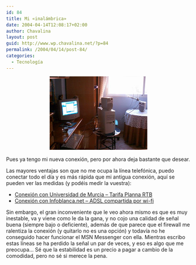```yaml
---
id: 84
title: Mi «inalámbrica»
date: 2004-04-14T12:08:17+02:00
author: Chavalina
layout: post
guid: http://www.wp.chavalina.net/?p=84
permalink: /2004/04/14/post-84/
categories:
  - Tecnología
---
```

<p align="center">
  <a href="imagenes/fotos/inalambrica.jpg" target="_blank"><img src="/imagenes/fotos/thumbs/inalambrica.jpg" alt="inalambrica" width="267" height="200" border="0" /></a>
</p>

Pues ya tengo mi nueva conexión, pero por ahora deja bastante que desear.

Las mayores ventajas son que no me ocupa la l&iacute;nea telefónica, puedo conectar todo el d&iacute;a y es más rápida que mi antigua conexión, aqu&iacute; se pueden ver las medidas (y podéis medir la vuestra):

  * <a href="http://213.4.114.108/cgi-bin/downstream3.asp?bytes=409600&#038;horaIni=1067113207.609&#038;horaFin=1067113374.539" target="_blank">Conexión con Universidad de Murcia &#8211; Tarifa Planna RTB </a>
  * <a href="http://213.4.114.108/cgi-bin/downstream3.asp?bytes=409600&#038;horaIni=1081966568.215&#038;horaFin=1081966631.627" target="_blank">Conexión con Infoblanca.net &#8211; ADSL compartida por wi-fi </a>

Sin embargo, el gran inconveniente que le veo ahora mismo es que es muy inestable, va y viene como le da la gana, y no cojo una calidad de se&ntilde;al buena (siempre bajo o deficiente), además de que parece que el firewall me ralentiza la conexión (y quitarlo no es una opción) y todav&iacute;a no he conseguido hacer funcionar el MSN Messenger con ella. Mientras escribo estas l&iacute;neas se ha perdido la se&ntilde;al un par de veces, y eso es algo que me preocupa… Sé que la estabilidad es un precio a pagar a cambio de la comodidad, pero no sé si merece la pena.